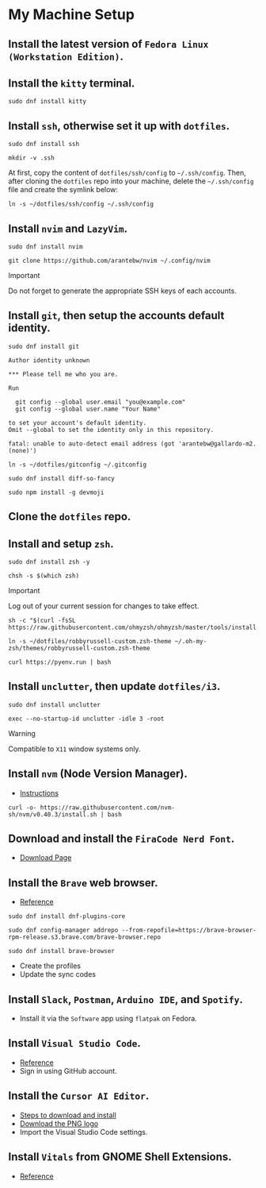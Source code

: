 # My Machine Setup

## Install the latest version of `Fedora Linux (Workstation Edition)`.

## Install the `kitty` terminal.

```console
sudo dnf install kitty
```

## Install `ssh`, otherwise set it up with `dotfiles`.

```console
sudo dnf install ssh
```

```console
mkdir -v .ssh
```

At first, copy the content of `dotfiles/ssh/config` to `~/.ssh/config`. Then, after cloning the `dotfiles` repo into your machine, delete the `~/.ssh/config` file and create the symlink below:

```console
ln -s ~/dotfiles/ssh/config ~/.ssh/config
```

## Install `nvim` and `LazyVim`.

```console
sudo dnf install nvim
```

```console
git clone https://github.com/arantebw/nvim ~/.config/nvim
```

> [!IMPORTANT]
> Do not forget to generate the appropriate SSH keys of each accounts.

## Install `git`, then setup the accounts default identity.

```console
sudo dnf install git
```

```text
Author identity unknown

*** Please tell me who you are.

Run

  git config --global user.email "you@example.com"
  git config --global user.name "Your Name"

to set your account's default identity.
Omit --global to set the identity only in this repository.

fatal: unable to auto-detect email address (got 'arantebw@gallardo-m2.(none)')
```

```console
ln -s ~/dotfiles/gitconfig ~/.gitconfig
```

```console
sudo dnf install diff-so-fancy
```

```console
sudo npm install -g devmoji
```

## Clone the `dotfiles` repo.

## Install and setup `zsh`.

```console
sudo dnf install zsh -y
```

```console
chsh -s $(which zsh)
```

> [!IMPORTANT]
> Log out of your current session for changes to take effect.

```console
sh -c "$(curl -fsSL https://raw.githubusercontent.com/ohmyzsh/ohmyzsh/master/tools/install.sh)"
```

```console
ln -s ~/dotfiles/robbyrussell-custom.zsh-theme ~/.oh-my-zsh/themes/robbyrussell-custom.zsh-theme
```

```console
curl https://pyenv.run | bash
```

## Install `unclutter`, then update `dotfiles/i3`.

```console
sudo dnf install unclutter
```

```text
exec --no-startup-id unclutter -idle 3 -root
```

> [!WARNING]
> Compatible to `X11` window systems only.

## Install `nvm` (Node Version Manager).

- [Instructions](https://github.com/nvm-sh/nvm?tab=readme-ov-file#installing-and-updating)

```console
curl -o- https://raw.githubusercontent.com/nvm-sh/nvm/v0.40.3/install.sh | bash
```

## Download and install the `FiraCode Nerd Font`.

- [Download Page](https://www.nerdfonts.com/font-downloads)

## Install the `Brave` web browser.

- [Reference](https://brave.com/linux/#fedora-41-dnf5)

```console
sudo dnf install dnf-plugins-core
```

```console
sudo dnf config-manager addrepo --from-repofile=https://brave-browser-rpm-release.s3.brave.com/brave-browser.repo
```

```console
sudo dnf install brave-browser
```

- Create the profiles
- Update the sync codes

## Install `Slack`, `Postman`, `Arduino IDE`, and `Spotify`.

- Install it via the `Software` app using `flatpak` on Fedora.

## Install `Visual Studio Code`.

- [Reference](https://code.visualstudio.com/docs/setup/linux#_rhel-fedora-and-centos-based-distributions)
- Sign in using GitHub account.

## Install the `Cursor AI Editor`.

- [Steps to download and install](https://chatgpt.com/share/68450e1f-d874-8008-946c-ea20ee10452d)
- [Download the PNG logo](https://lobehub.com/icons/cursor)
- Import the Visual Studio Code settings.

## Install `Vitals` from GNOME Shell Extensions.

- [Reference](https://extensions.gnome.org/extension/1460/vitals/)
